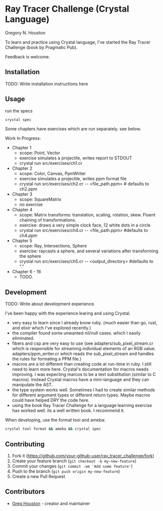 # Ray Tracer Challenge (Crystal Language)

Gregory N. Houston

To learn and practice using Crystal language, I've started the Ray Tracer Challenge (book by Pragmatic Pub).

Feedback is welcome.

## Installation

TODO: Write installation instructions here

## Usage

run the specs

```bash
crystal spec
```

Some chapters have exercises which are run separately.  see below.

Work In Progress:
* Chapter 1
  * scope: Point, Vector
  * exercise simulates a projectile, writes report to STDOUT
  * crystal run src/exercises/ch1.cr
* Chapter 2
  * scope: Color, Canvas, PpmWriter
  * exercise simulates a projectile, writes ppm format file
  * crystal run src/exercises/ch2.cr -- <file_path.ppm> # defaults to ch2.ppm
* Chapter 3
  * scope: SquareMatrix
  * no exercise
* Chapter 4
  * scope: Matrix transforms: translation, scaling, rotation, skew.  Fluent chaining of transformations.
  * exercise: draws a very simple clock face, 12 white dots in a circle
  * crystal run src/exercises/ch4.cr -- <file_path.ppm> #defaults to ch4.ppm
* Chapter 5
  * scope: Ray, Intersections, Sphere
  * exercise: raycasts a sphere, and several variations after transforming the sphere
  * crystal run src/exercises/ch5.cr -- <output_directory> #defaults to "."
* Chapter 6 - 16
  * TODO.

## Development

TODO: Write about development experience.

I've been happy with the experience learing and using Crystal.
* very easy to learn since I already know ruby.  (much easier than go, rust, and elixir which I've explored recently.)
* the compiler found some unwanted nil/null cases. which I easily eliminated.
* fibers and csp are very easy to use (see adapters/sub_pixel_stream.cr which is responsible for streaming individual elements of an RGB value. adapters/ppm_writer.cr which reads the sub_pixel_stream and handles the rules for formating a PPM file.)
* macros are a lot different than creating code at run-time in ruby. I still need to learn more here. Crystal's documentation for macros needs improving. I was expecting marcos to be a text substitution (similar to C macros).  Instead Crystal macros have a mini-language and they can manipulate the AST.
* the type system works well. Sometimes I had to create similar methods for different argument types or different return types.  Maybe macros could have helped DRY the code here.
* using the book Ray Tracer Challenge for a language learning exercise has worked well. its a well written book. I recommend it.

When developing, use the format tool and ameba:

```bash
crystal tool format && ameba && crystal spec
```

## Contributing

1. Fork it (<https://github.com/your-github-user/ray_tracer_challenge/fork>)
2. Create your feature branch (`git checkout -b my-new-feature`)
3. Commit your changes (`git commit -am 'Add some feature'`)
4. Push to the branch (`git push origin my-new-feature`)
5. Create a new Pull Request

## Contributors

- [Greg Houston](https://github.com/ghouston) - creator and maintainer
